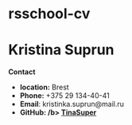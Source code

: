 # rsschool-cv
<p><h1> Kristina Suprun </h1></p>
 <b> Contact</b>
 <ul>
  <li><b>location:</b> Brest</li>
  <li><b>Phone:</b> +375 29 134-40-41</li>
  <li><b>Email</b>: kristinka.suprun@mail.ru</li>
  <li><b>GitHub: /b> <a href="https://github.com/TinaSuper/"> TinaSuper </a></li>
</ul>
